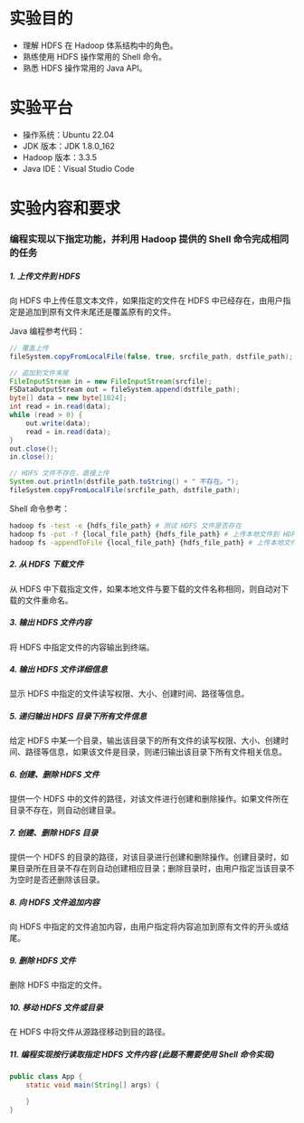 # 实验目的
- 理解 HDFS 在 Hadoop 体系结构中的角色。
- 熟练使用 HDFS 操作常用的 Shell 命令。
- 熟悉 HDFS 操作常用的 Java API。

# 实验平台
- 操作系统：Ubuntu 22.04
- JDK 版本：JDK 1.8.0_162
- Hadoop 版本：3.3.5
- Java IDE：Visual Studio Code

# 实验内容和要求
### 编程实现以下指定功能，并利用 Hadoop 提供的 Shell 命令完成相同的任务
##### 1. 上传文件到 HDFS
向 HDFS 中上传任意文本文件，如果指定的文件在 HDFS 中已经存在，由用户指定是追加到原有文件末尾还是覆盖原有的文件。

Java 编程参考代码：

```java
// 覆盖上传
fileSystem.copyFromLocalFile(false, true, srcfile_path, dstfile_path);

// 追加到文件末尾
FileInputStream in = new FileInputStream(srcfile);
FSDataOutputStream out = fileSystem.append(dstfile_path);
byte[] data = new byte[1024];
int read = in.read(data);
while (read > 0) {
    out.write(data);
    read = in.read(data);
}
out.close();
in.close();

// HDFS 文件不存在，直接上传 
System.out.println(dstfile_path.toString() + " 不存在。");
fileSystem.copyFromLocalFile(srcfile_path, dstfile_path);
```

Shell 命令参考：

```bash
hadoop fs -test -e {hdfs_file_path} # 测试 HDFS 文件是否存在
hadoop fs -put -f {local_file_path} {hdfs_file_path} # 上传本地文件到 HDFS 并覆盖原有文件
hadoop fs -appendToFile {local_file_path} {hdfs_file_path} # 上传本地文件到 HDFS ，追加到原有文件末尾
```

##### 2. 从 HDFS 下载文件
从 HDFS 中下载指定文件，如果本地文件与要下载的文件名称相同，则自动对下载的文件重命名。

##### 3. 输出 HDFS 文件内容
将 HDFS 中指定文件的内容输出到终端。

##### 4. 输出 HDFS 文件详细信息
显示 HDFS 中指定的文件读写权限、大小、创建时间、路径等信息。

##### 5. 递归输出 HDFS 目录下所有文件信息
给定 HDFS 中某一个目录，输出该目录下的所有文件的读写权限、大小、创建时间、路径等信息，如果该文件是目录，则递归输出该目录下所有文件相关信息。

##### 6. 创建、删除 HDFS 文件
提供一个 HDFS 中的文件的路径，对该文件进行创建和删除操作。如果文件所在目录不存在，则自动创建目录。

##### 7. 创建、删除 HDFS 目录
提供一个 HDFS 的目录的路径，对该目录进行创建和删除操作。创建目录时，如果目录所在目录不存在则自动创建相应目录；删除目录时，由用户指定当该目录不为空时是否还删除该目录。

##### 8. 向 HDFS 文件追加内容
向 HDFS 中指定的文件追加内容，由用户指定将内容追加到原有文件的开头或结尾。

##### 9. 删除 HDFS 文件
删除 HDFS 中指定的文件。

##### 10. 移动 HDFS 文件或目录
在 HDFS 中将文件从源路径移动到目的路径。
    

##### 11. 编程实现按行读取指定 HDFS 文件内容 (此题不需要使用 Shell 命令实现)

```java
public class App {
    static void main(String[] args) {

    }
}
```